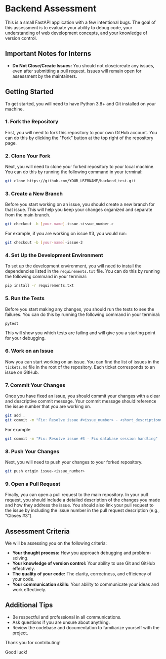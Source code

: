 # Backend Assessment

This is a small FastAPI application with a few intentional bugs. The goal of this assessment is to evaluate your ability to debug code, your understanding of web development concepts, and your knowledge of version control.

## Important Notes for Interns

- **Do Not Close/Create Issues:** You should not close/create any issues, even after submitting a pull request. Issues will remain open for assessment by the maintainers.

## Getting Started

To get started, you will need to have Python 3.8+ and Git installed on your machine.

### 1. Fork the Repository

First, you will need to fork this repository to your own GitHub account. You can do this by clicking the "Fork" button at the top right of the repository page.

### 2. Clone Your Fork

Next, you will need to clone your forked repository to your local machine. You can do this by running the following command in your terminal:

```bash
git clone https://github.com/YOUR_USERNAME/backend_test.git
```

### 3. Create a New Branch

Before you start working on an issue, you should create a new branch for that issue. This will help you keep your changes organized and separate from the main branch.

```bash
git checkout -b [your-name]-issue-<issue_number->
```

For example, if you are working on issue #3, you would run:

```bash
git checkout -b [your-name]-issue-3
```

### 4. Set Up the Development Environment

To set up the development environment, you will need to install the dependencies listed in the `requirements.txt` file. You can do this by running the following command in your terminal:

```bash
pip install -r requirements.txt
```

### 5. Run the Tests

Before you start making any changes, you should run the tests to see the failures. You can do this by running the following command in your terminal:

```bash
pytest
```

This will show you which tests are failing and will give you a starting point for your debugging.

### 6. Work on an Issue

Now you can start working on an issue. You can find the list of issues in the `tickets.md` file in the root of the repository. Each ticket corresponds to an issue on GitHub.

### 7. Commit Your Changes

Once you have fixed an issue, you should commit your changes with a clear and descriptive commit message. Your commit message should reference the issue number that you are working on.

```bash
git add .
git commit -m "Fix: Resolve issue #<issue_number> - <short_description>"
```

For example:

```bash
git commit -m "Fix: Resolve issue #3 - Fix database session handling"
```

### 8. Push Your Changes

Next, you will need to push your changes to your forked repository.

```bash
git push origin issue-<issue_number>
```

### 9. Open a Pull Request

Finally, you can open a pull request to the main repository. In your pull request, you should include a detailed description of the changes you made and how they address the issue. You should also link your pull request to the issue by including the issue number in the pull request description (e.g., "Closes #3").

## Assessment Criteria

We will be assessing you on the following criteria:

- **Your thought process:** How you approach debugging and problem-solving.
- **Your knowledge of version control:** Your ability to use Git and GitHub effectively.
- **The quality of your code:** The clarity, correctness, and efficiency of your code.
- **Your communication skills:** Your ability to communicate your ideas and work effectively.

## Additional Tips

- Be respectful and professional in all communications.
- Ask questions if you are unsure about anything.
- Review the codebase and documentation to familiarize yourself with the project.

Thank you for contributing!

Good luck!

